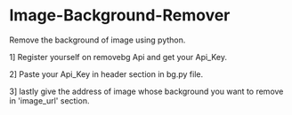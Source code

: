 # Image-Background-Remover
Remove the background of image using python.

1] Register yourself on removebg Api and get your Api_Key.

2] Paste your Api_Key in header section in bg.py file.

3] lastly give the address of image whose background you want to remove in 'image_url' section.

